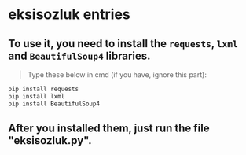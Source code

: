 # eksisozluk entries
## To use it, you need to install the `requests`, `lxml` and `BeautifulSoup4` libraries.
> Type these below in cmd (if you have, ignore this part):
```sh
pip install requests
pip install lxml
pip install BeautifulSoup4
```
## After you installed them, just run the file "eksisozluk.py".
